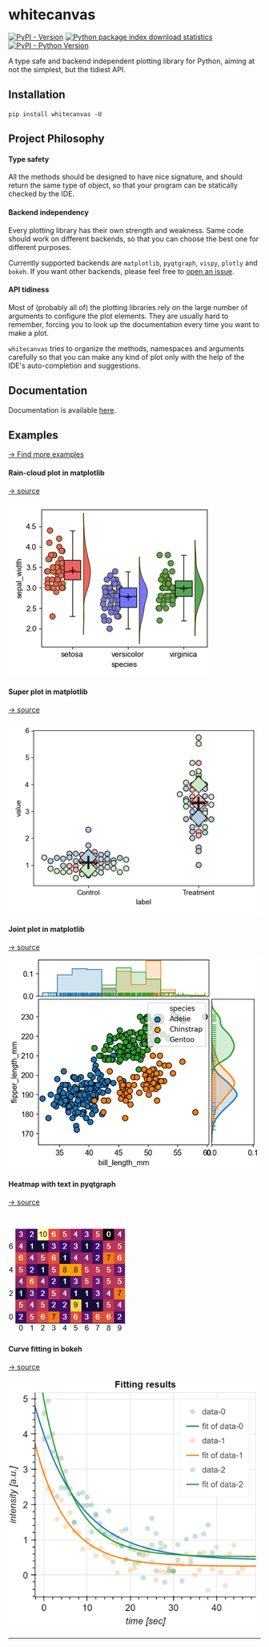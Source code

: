 # whitecanvas

[![PyPI - Version](https://img.shields.io/pypi/v/whitecanvas.svg)](https://pypi.org/project/whitecanvas)
[![Python package index download statistics](https://img.shields.io/pypi/dm/whitecanvas.svg)](https://pypistats.org/packages/whitecanvas)
[![PyPI - Python Version](https://img.shields.io/pypi/pyversions/whitecanvas.svg)](https://pypi.org/project/whitecanvas)

A type safe and backend independent plotting library for Python, aiming at not the simplest, but the tidiest API.

## Installation

```console
pip install whitecanvas -U
```

## Project Philosophy

#### Type safety

All the methods should be designed to have nice signature, and should return the same
type of object, so that your program can be statically checked by the IDE.

#### Backend independency

Every plotting library has their own strength and weakness. Same code should work on
different backends, so that you can choose the best one for different purposes.

Currently supported backends are `matplotlib`, `pyqtgraph`, `vispy`, `plotly` and
`bokeh`. If you want other backends, please feel free to
[open an issue](https://github.com/hanjinliu/whitecanvas/issues).

#### API tidiness

Most of (probably all of) the plotting libraries rely on the large
number of arguments to configure the plot elements. They are usually hard to remember,
forcing you to look up the documentation every time you want to make a plot.

`whitecanvas` tries to organize the methods, namespaces and arguments carefully so that you can make any kind of plot only with the help of the IDE's auto-completion and
suggestions.

## Documentation

Documentation is available [here](https://hanjinliu.github.io/whitecanvas/).

## Examples

[&rarr; Find more examples](https://github.com/hanjinliu/whitecanvas/blob/main/examples)

#### Rain-cloud plot in matplotlib

[&rarr; source](https://github.com/hanjinliu/whitecanvas/blob/main/examples/raincloud_plot.py)

![](https://github.com/hanjinliu/whitecanvas/blob/main/images/raincloud.png)

#### Super plot in matplotlib

[&rarr; source](https://github.com/hanjinliu/whitecanvas/blob/main/examples/superplot.py)

![](https://github.com/hanjinliu/whitecanvas/blob/main/images/superplot.png)

#### Joint plot in matplotlib

[&rarr; source](https://github.com/hanjinliu/whitecanvas/blob/main/examples/joint_grid.py)

![](https://github.com/hanjinliu/whitecanvas/blob/main/images/jointgrid.png)

#### Heatmap with text in pyqtgraph

[&rarr; source](https://github.com/hanjinliu/whitecanvas/blob/main/examples/heatmap_with_text.py)

![](https://github.com/hanjinliu/whitecanvas/blob/main/images/heatmap.png)

#### Curve fitting in bokeh

[&rarr; source](https://github.com/hanjinliu/whitecanvas/blob/main/examples/curve_fit.py)

![](https://github.com/hanjinliu/whitecanvas/blob/main/images/curve_fit.png)

-----
